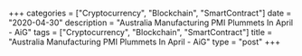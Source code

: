 +++
categories = ["Cryptocurrency", "Blockchain", "SmartContract"]
date = "2020-04-30"
description = "Australia Manufacturing PMI Plummets In April - AiG"
tags = ["Cryptocurrency", "Blockchain", "SmartContract"]
title = "Australia Manufacturing PMI Plummets In April - AiG"
type = "post"
+++

